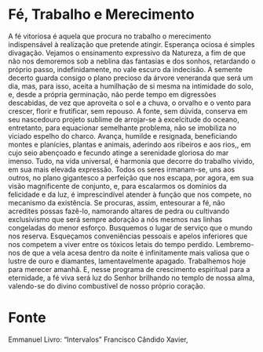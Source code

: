 # Fé, Trabalho e Merecimento

A fé vitoriosa é aquela que procura no trabalho o merecimento indispensável à realização que pretende atingir.
Esperança ociosa é simples divagação.
Vejamos o ensinamento expressivo da Natureza, a fim de que não nos demoremos sob a neblina das fantasias e dos sonhos, retardando o próprio passo, indefinidamente, no vale escuro da indecisão.
A semente decerto guarda consigo o plano precioso da árvore veneranda que será um dia, mas, para isso, aceita a humilhação de si mesma na intimidade do solo, e, desde a própria germinação, não perde tempo em digressões descabidas, de vez que aproveita o sol e a chuva, o orvalho e o vento para crescer, florir e frutificar, sem repouso.
A fonte, sem dúvida, conserva em seu nascedouro projeto sublime de arrojar-se à excelcitude do oceano, entretanto, para equacionar semelhante problema, não se imobiliza no viciado espelho do charco. Avança, humilde e resignada, beneficiando montes e planícies, plantas e animais, aderindo aos ribeiros e aos rios,, em cujo seio abençoado e fecundo atinge a serenidade gloriosa do mar imenso.
Tudo, na vida universal, é harmonia que decorre do trabalho vivido, em sua mais elevada expressão.
Todos os seres irmanam-se, uns aos outros, no plano gigantesco a perfeição que nos escapa, por agora, em sua visão magnificente de conjunto, e, para escalarmos os domínios da felicidade e da luz, é imprescindível atender à função que nos compete, no mecanismo da existência.
Se procuras, assim, entesourar a fé, não acredites possas fazê-lo, namorando altares de pedra ou cultivando exclusivismo que será sempre adoração a nós mesmos nas linhas congeladas do menor esforço.
Busquemos o lugar de serviço que o mundo nos reserva.
Esqueçamos conveniências pessoais e apelos inferiores que nos competem a viver entre os tóxicos letais do tempo perdido.
Lembremo-nos de que a vela acesa dentro da noite é infinitamente mais valiosa que o lustre de ouro e diamantes, lamentavelmente apagado.
Trabalhemos hoje para merecer amanhã.
E, nesse programa de crescimento espiritual para a eternidade, a fé viva será luz do Senhor brilhando no templo de nossa alma, valendo-se do divino combustível de nosso próprio coração.

# Fonte
Emmanuel
Livro: “Intervalos”
Francisco Cândido Xavier, 
